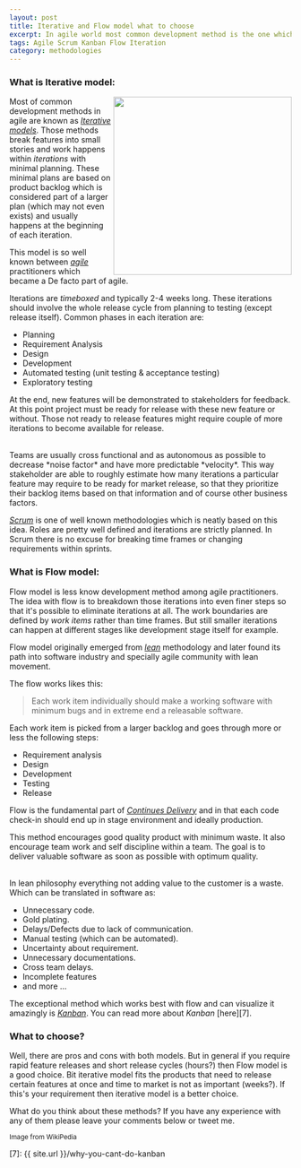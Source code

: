 ```yaml
---
layout: post
title: Iterative and Flow model what to choose
excerpt: In agile world most common development method is the one which is known as iterative. Breaking tasks into small 2-4 weeks iterations. But there is another option, Flow model!
tags: Agile Scrum Kanban Flow Iteration
category: methodologies
---
```


### What is Iterative model:

<img src='http://upload.wikimedia.org/wikipedia/commons/3/39/Iterative_development_model.svg' width='318' align='right' />

Most of common development methods in agile are known as [*Iterative models*][1]. Those methods break features into small stories and work happens within *iterations* with minimal planning. These minimal plans are based on product backlog which is considered part of a larger plan (which may not even exists) and usually happens at the beginning of each iteration.

This model is so well known between [*agile*][2] practitioners which became a De facto part of agile.

Iterations are *timeboxed* and typically 2-4 weeks long. These iterations should involve the whole release cycle from planning to testing (except release itself). Common phases in each iteration are:

+ Planning
+ Requirement Analysis
+ Design
+ Development
+ Automated testing (unit testing & acceptance testing)
+ Exploratory testing

At the end, new features will be demonstrated to stakeholders for feedback. At this point project must be ready for release with these new feature or without. Those not ready to release features might require couple of more iterations to become available for release.

<div class="ads"> 
    <ins class="adsbygoogle" style="display:block" data-ad-client="ca-pub-7360583392867579" data-ad-slot="4587256441" data-ad-format="horizontal"></ins> 
    <script> (adsbygoogle = window.adsbygoogle || []).push({}); </script>
</div>

<br />
Teams are usually cross functional and as autonomous as possible to decrease *noise factor* and have more predictable *velocity*. This way stakeholder are able to roughly estimate how many iterations a particular feature may require to be ready for market release, so that they prioritize their backlog items based on that information and of course other business factors.

[*Scrum*][3] is one of well known methodologies which is neatly based on this idea. Roles are pretty well defined and iterations are strictly planned. In Scrum there is no excuse for breaking time frames or changing requirements within sprints.

### What is Flow model:

Flow model is less know development method among agile practitioners. The idea with flow is to breakdown those iterations into even finer steps so that it's possible to eliminate iterations at all. The work boundaries are defined by *work items* rather than time frames. But still smaller iterations can happen at different stages like development stage itself for example.

Flow model originally emerged from [*lean*][4] methodology and later found its path into software industry and specially agile community with lean movement.

The flow works likes this: 

> Each work item individually should make a working software with minimum bugs and in extreme end a releasable software.

Each work item is picked from a larger backlog and goes through more or less the following steps:

+ Requirement analysis
+ Design
+ Development
+ Testing
+ Release

Flow is the fundamental part of [*Continues Delivery*][5] and in that each code check-in should end up in stage environment and ideally production.

This method encourages good quality product with minimum waste. It also encourage team work and self discipline within a team. The goal is to deliver valuable software as soon as possible with optimum quality.

<div class="ads"> 
    <ins class="adsbygoogle" style="display:block" data-ad-client="ca-pub-7360583392867579" data-ad-slot="4587256441" data-ad-format="rectangle"></ins> 
    <script> (adsbygoogle = window.adsbygoogle || []).push({}); </script>
</div>

<br />
In lean philosophy everything not adding value to the customer is a waste. Which can be translated in software as:

+ Unnecessary code.
+ Gold plating.
+ Delays/Defects due to lack of communication.
+ Manual testing (which can be automated).
+ Uncertainty about requirement.
+ Unnecessary documentations.
+ Cross team delays.
+ Incomplete features
+ and more ...

The exceptional method which works best with flow and can visualize it amazingly is [*Kanban*][6]. You can read more about *Kanban* [here][7].

### What to choose?

Well, there are pros and cons with both models. But in general if you require rapid feature releases and short release cycles (hours?) then Flow model is a good choice. Bit iterative model fits the products that need to release certain features at once and time to market is not as important (weeks?). If this's your requirement then iterative model is a better choice.

What do you think about these methods? If you have any experience with any of them please leave your comments below or tweet me.

<small>Image from WikiPedia</small>

[1]: http://en.wikipedia.org/wiki/Iterative_and_incremental_development
[2]: http://en.wikipedia.org/wiki/Agile_software_development
[3]: http://en.wikipedia.org/wiki/Scrum_%28software_development%29
[4]: http://en.wikipedia.org/wiki/Lean_software_development#See_the_whole
[5]: http://en.wikipedia.org/wiki/Continuous_delivery
[6]: http://en.wikipedia.org/wiki/Kanban_%28development%29
[7]: {{ site.url }}/why-you-cant-do-kanban
